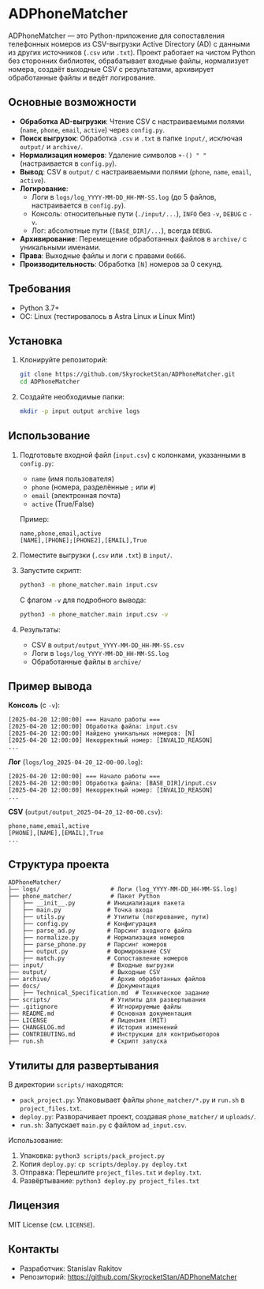 # ADPhoneMatcher

ADPhoneMatcher — это Python-приложение для сопоставления телефонных номеров из CSV-выгрузки Active Directory (AD) с данными из других источников (`.csv` или `.txt`). Проект работает на чистом Python без сторонних библиотек, обрабатывает входные файлы, нормализует номера, создаёт выходные CSV с результатами, архивирует обработанные файлы и ведёт логирование.

## Основные возможности

- **Обработка AD-выгрузки**: Чтение CSV с настраиваемыми полями (`name`, `phone`, `email`, `active`) через `config.py`.
- **Поиск выгрузок**: Обработка `.csv` и `.txt` в папке `input/`, исключая `output/` и `archive/`.
- **Нормализация номеров**: Удаление символов `+-() " "` (настраивается в `config.py`).
- **Вывод**: CSV в `output/` с настраиваемыми полями (`phone`, `name`, `email`, `active`).
- **Логирование**:
  - Логи в `logs/log_YYYY-MM-DD_HH-MM-SS.log` (до 5 файлов, настраивается в `config.py`).
  - Консоль: относительные пути (`./input/...`), `INFO` без `-v`, `DEBUG` с `-v`.
  - Лог: абсолютные пути (`[BASE_DIR]/...`), всегда `DEBUG`.
- **Архивирование**: Перемещение обработанных файлов в `archive/` с уникальными именами.
- **Права**: Выходные файлы и логи с правами `0o666`.
- **Производительность**: Обработка `[N]` номеров за 0 секунд.

## Требования

- Python 3.7+
- ОС: Linux (тестировалось в Astra Linux и Linux Mint)

## Установка

1. Клонируйте репозиторий:

   ```bash
   git clone https://github.com/SkyrocketStan/ADPhoneMatcher.git
   cd ADPhoneMatcher
   ```

2. Создайте необходимые папки:

   ```bash
   mkdir -p input output archive logs
   ```

## Использование

1. Подготовьте входной файл (`input.csv`) с колонками, указанными в `config.py`:
   - `name` (имя пользователя)
   - `phone` (номера, разделённые `;` или `#`)
   - `email` (электронная почта)
   - `active` (True/False)

   Пример:

   ```
   name,phone,email,active
   [NAME],[PHONE];[PHONE2],[EMAIL],True
   ```

2. Поместите выгрузки (`.csv` или `.txt`) в `input/`.

3. Запустите скрипт:

   ```bash
   python3 -m phone_matcher.main input.csv
   ```

   С флагом `-v` для подробного вывода:

   ```bash
   python3 -m phone_matcher.main input.csv -v
   ```

4. Результаты:
   - CSV в `output/output_YYYY-MM-DD_HH-MM-SS.csv`
   - Логи в `logs/log_YYYY-MM-DD_HH-MM-SS.log`
   - Обработанные файлы в `archive/`

## Пример вывода

**Консоль** (с `-v`):

```
[2025-04-20 12:00:00] === Начало работы ===
[2025-04-20 12:00:00] Обработка файла: input.csv
[2025-04-20 12:00:00] Найдено уникальных номеров: [N]
[2025-04-20 12:00:00] Некорректный номер: [INVALID_REASON]
...
```

**Лог** (`logs/log_2025-04-20_12-00-00.log`):

```
[2025-04-20 12:00:00] === Начало работы ===
[2025-04-20 12:00:00] Обработка файла: [BASE_DIR]/input.csv
[2025-04-20 12:00:00] Некорректный номер: [INVALID_REASON]
...
```

**CSV** (`output/output_2025-04-20_12-00-00.csv`):

```
phone,name,email,active
[PHONE],[NAME],[EMAIL],True
...
```

## Структура проекта

```
ADPhoneMatcher/
├── logs/                    # Логи (log_YYYY-MM-DD_HH-MM-SS.log)
├── phone_matcher/           # Пакет Python
│   ├── __init__.py         # Инициализация пакета
│   ├── main.py             # Точка входа
│   ├── utils.py            # Утилиты (логирование, пути)
│   ├── config.py           # Конфигурация
│   ├── parse_ad.py         # Парсинг входного файла
│   ├── normalize.py        # Нормализация номеров
│   ├── parse_phone.py      # Парсинг номеров
│   ├── output.py           # Формирование CSV
│   ├── match.py            # Сопоставление номеров
├── input/                   # Входные выгрузки
├── output/                  # Выходные CSV
├── archive/                 # Архив обработанных файлов
├── docs/                    # Документация
│   ├── Technical_Specification.md  # Техническое задание
├── scripts/                 # Утилиты для развертывания
├── .gitignore               # Игнорируемые файлы
├── README.md                # Основная документация
├── LICENSE                  # Лицензия (MIT)
├── CHANGELOG.md             # История изменений
├── CONTRIBUTING.md          # Инструкции для контрибьюторов
├── run.sh                   # Скрипт запуска
```

## Утилиты для развертывания

В директории `scripts/` находятся:
- `pack_project.py`: Упаковывает файлы `phone_matcher/*.py` и `run.sh` в `project_files.txt`.
- `deploy.py`: Разворачивает проект, создавая `phone_matcher/` и `uploads/`.
- `run.sh`: Запускает `main.py` с файлом `ad_input.csv`.

Использование:
1. Упаковка: `python3 scripts/pack_project.py`
2. Копия `deploy.py`: `cp scripts/deploy.py deploy.txt`
3. Отправка: Перешлите `project_files.txt` и `deploy.txt`.
4. Развёртывание: `python3 deploy.py project_files.txt`


## Лицензия

MIT License (см. `LICENSE`).

## Контакты

- Разработчик: Stanislav Rakitov
- Репозиторий: <https://github.com/SkyrocketStan/ADPhoneMatcher>
